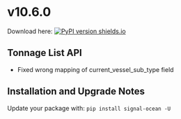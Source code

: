 # v10.6.0
Download here: [![PyPI version shields.io](https://img.shields.io/pypi/v/signal-ocean.svg)](https://pypi.python.org/pypi/signal-ocean/)

## Tonnage List API

- Fixed wrong mapping of current_vessel_sub_type field

## Installation and Upgrade Notes
Update your package with: `pip install signal-ocean -U`
